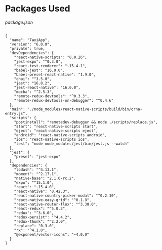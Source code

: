 # Packages Used

_package.json_

<pre class="line-numbers"><code class="language-json">
{
  "name": "TaxiApp",
  "version": "6.0.0",
  "private": true,
  "devDependencies": {
    "react-native-scripts": "0.0.26",
    "jest-expo": "^0.3.0",
    "react-test-renderer": "~15.4.1",
    "babel-jest": "16.0.0",
    "babel-preset-react-native": "1.9.0",
    "chai": "^3.5.0",
    "jest": "16.0.2",
    "jest-react-native": "16.0.0",
    "mocha": "^2.5.3",
    "remote-redux-devtools": "^0.3.3",
    "remote-redux-devtools-on-debugger": "^0.4.6"
  },
  "main": "./node_modules/react-native-scripts/build/bin/crna-entry.js",
  "scripts": {
    "postinstall": "remotedev-debugger && node ./scripts/replace.js",
    "start": "react-native-scripts start",
    "eject": "react-native-scripts eject",
    "android": "react-native-scripts android",
    "ios": "react-native-scripts ios",
    "test": "node node_modules/jest/bin/jest.js --watch"
  },
  "jest": {
    "preset": "jest-expo"
  },
  "dependencies": {
    "lodash": "^4.13.1",
    "moment": "^2.17.1",
    "native-base": "2.1.0-rc.2",
    "expo": "^15.1.0",
    "react": "~15.4.0",
    "react-native": "0.42.3",
    "react-native-country-picker-modal": "^0.2.10",
    "react-native-easy-grid": "^0.1.8",
    "react-native-router-flux": "^3.38.0",
    "react-redux": "^5.0.3",
    "redux": "^3.6.0",
    "redux-persist": "^4.4.2",
    "redux-thunk": "^2.2.0",
    "replace": "0.3.0",
    "rx": "^4.1.0",
    "@exponent/vector-icons": "~4.0.0"
  }
}</code></pre>
